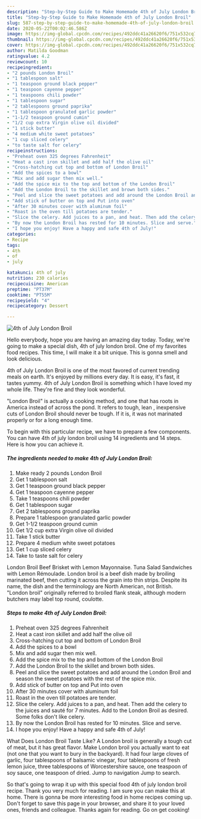 ```yaml
---
description: "Step-by-Step Guide to Make Homemade 4th of July London Broil"
title: "Step-by-Step Guide to Make Homemade 4th of July London Broil"
slug: 587-step-by-step-guide-to-make-homemade-4th-of-july-london-broil
date: 2020-05-22T00:02:46.586Z
image: https://img-global.cpcdn.com/recipes/492ddc41a26620f6/751x532cq70/4th-of-july-london-broil-recipe-main-photo.jpg
thumbnail: https://img-global.cpcdn.com/recipes/492ddc41a26620f6/751x532cq70/4th-of-july-london-broil-recipe-main-photo.jpg
cover: https://img-global.cpcdn.com/recipes/492ddc41a26620f6/751x532cq70/4th-of-july-london-broil-recipe-main-photo.jpg
author: Matilda Goodman
ratingvalue: 4.2
reviewcount: 10
recipeingredient:
- "2 pounds London Broil"
- "1 tablespoon salt"
- "1 teaspoon ground black pepper"
- "1 teaspoon cayenne pepper"
- "1 teaspoons chili powder"
- "1 tablespoon sugar"
- "2 tablespoons ground paprika"
- "1 tablespoon granulated garlic powder"
- "1-1/2 teaspoon ground cumin"
- "1/2 cup extra Virgin olive oil divided"
- "1 stick butter"
- "4 medium white sweet potatoes"
- "1 cup sliced celery"
- "to taste salt for celery"
recipeinstructions:
- "Preheat oven 325 degrees Fahrenheit"
- "Heat a cast iron skillet and add half the olive oil"
- "Cross-hatching cut top and bottom of London Broil"
- "Add the spices to a bowl"
- "Mix and add sugar then mix well."
- "Add the spice mix to the top and bottom of the London Broil"
- "Add the London Broil to the skillet and brown both sides."
- "Peel and slice the sweet potatoes and add around the London Broil and season the sweet potatoes with the rest of the spice mix."
- "Add stick of butter on top and Put into oven"
- "After 30 minutes cover with aluminum foil"
- "Roast in the oven till potatoes are tender."
- "Slice the celery. Add juices to a pan, and heat. Then add the celery to the juices and sauté for 7 minutes. Add to the London Broil as desired. Some folks don&#39;t like celery."
- "By now the London Broil has rested for 10 minutes. Slice and serve."
- "I hope you enjoy! Have a happy and safe 4th of July!"
categories:
- Recipe
tags:
- 4th
- of
- july

katakunci: 4th of july 
nutrition: 230 calories
recipecuisine: American
preptime: "PT37M"
cooktime: "PT55M"
recipeyield: "4"
recipecategory: Dessert

---
```



![4th of July London Broil](https://img-global.cpcdn.com/recipes/492ddc41a26620f6/751x532cq70/4th-of-july-london-broil-recipe-main-photo.jpg)

Hello everybody, hope you are having an amazing day today. Today, we're going to make a special dish, 4th of july london broil. One of my favorites food recipes. This time, I will make it a bit unique. This is gonna smell and look delicious.

4th of July London Broil is one of the most favored of current trending meals on earth. It's enjoyed by millions every day. It is easy, it's fast, it tastes yummy. 4th of July London Broil is something which I have loved my whole life. They're fine and they look wonderful.

&#34;London Broil&#34; is actually a cooking method, and one that has roots in America instead of across the pond. It refers to tough, lean , inexpensive cuts of London Broil should never be tough. If it is, it was not marinated properly or for a long enough time.


To begin with this particular recipe, we have to prepare a few components. You can have 4th of july london broil using 14 ingredients and 14 steps. Here is how you can achieve it.

<!--inarticleads1-->

##### The ingredients needed to make 4th of July London Broil:

1. Make ready 2 pounds London Broil
1. Get 1 tablespoon salt
1. Get 1 teaspoon ground black pepper
1. Get 1 teaspoon cayenne pepper
1. Take 1 teaspoons chili powder
1. Get 1 tablespoon sugar
1. Get 2 tablespoons ground paprika
1. Prepare 1 tablespoon granulated garlic powder
1. Get 1-1/2 teaspoon ground cumin
1. Get 1/2 cup extra Virgin olive oil divided
1. Take 1 stick butter
1. Prepare 4 medium white sweet potatoes
1. Get 1 cup sliced celery
1. Take to taste salt for celery


London Broil Beef Brisket with Lemon Mayonnaise. Tuna Salad Sandwiches with Lemon Rémoulade. London broil is a beef dish made by broiling marinated beef, then cutting it across the grain into thin strips. Despite its name, the dish and the terminology are North American, not British. &#34;London broil&#34; originally referred to broiled flank steak, although modern butchers may label top round, coulotte. 

<!--inarticleads2-->

##### Steps to make 4th of July London Broil:

1. Preheat oven 325 degrees Fahrenheit
1. Heat a cast iron skillet and add half the olive oil
1. Cross-hatching cut top and bottom of London Broil
1. Add the spices to a bowl
1. Mix and add sugar then mix well.
1. Add the spice mix to the top and bottom of the London Broil
1. Add the London Broil to the skillet and brown both sides.
1. Peel and slice the sweet potatoes and add around the London Broil and season the sweet potatoes with the rest of the spice mix.
1. Add stick of butter on top and Put into oven
1. After 30 minutes cover with aluminum foil
1. Roast in the oven till potatoes are tender.
1. Slice the celery. Add juices to a pan, and heat. Then add the celery to the juices and sauté for 7 minutes. Add to the London Broil as desired. Some folks don&#39;t like celery.
1. By now the London Broil has rested for 10 minutes. Slice and serve.
1. I hope you enjoy! Have a happy and safe 4th of July!


What Does London Broil Taste Like? A London broil is generally a tough cut of meat, but it has great flavor. Make London broil you actually want to eat (not one that you want to bury in the backyard). It had four large cloves of garlic, four tablespoons of balsamic vinegar, four tablespoons of fresh lemon juice, three tablespoons of Worcestershire sauce, one teaspoon of soy sauce, one teaspoon of dried. Jump to navigation Jump to search. 

So that's going to wrap it up with this special food 4th of july london broil recipe. Thank you very much for reading. I am sure you can make this at home. There is gonna be more interesting food in home recipes coming up. Don't forget to save this page in your browser, and share it to your loved ones, friends and colleague. Thanks again for reading. Go on get cooking!

